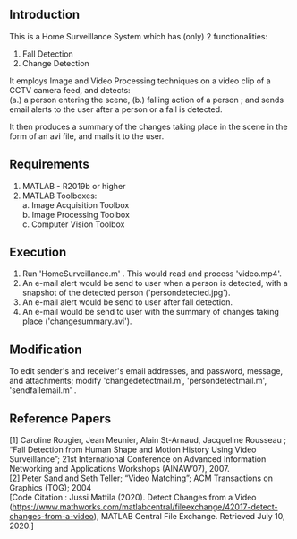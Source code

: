 ## Introduction
This is a Home Surveillance System which has (only) 2 functionalities:
1. Fall Detection
2. Change Detection

It employs Image and Video Processing techniques on a video clip of a CCTV camera feed, and detects:
<br> (a.) a person entering the scene, (b.) falling action of a person ; and sends email alerts to the user after a person or a fall is detected.

It then produces a summary of the changes taking place in the scene in the form of an avi file,
and mails it to the user.

## Requirements
1. MATLAB - R2019b or higher
2. MATLAB Toolboxes:
   <br>a. Image Acquisition Toolbox
   <br>b. Image Processing Toolbox
   <br>c. Computer Vision Toolbox

## Execution
1. Run 'HomeSurveillance.m' .
   This would read and process 'video.mp4'.
2. An e-mail alert would be send to user when a person is detected, with a snapshot of the detected person ('persondetected.jpg').
3. An e-mail alert would be send to user after fall detection.
4. An e-mail would be send to user with the summary of changes taking place ('changesummary.avi').

## Modification
To edit sender's and receiver's email addresses, and password, message, and attachments; modify 'changedetectmail.m', 'persondetectmail.m', 'sendfallemail.m' .

## Reference Papers
\[1] Caroline Rougier, Jean Meunier, Alain St-Arnaud, Jacqueline Rousseau ; “Fall Detection from Human Shape and Motion History Using Video Surveillance”; 21st International Conference on Advanced Information Networking and Applications Workshops (AINAW’07), 2007.
<br>
\[2] Peter Sand and Seth Teller; “Video Matching”; ACM Transactions on Graphics (TOG); 2004
<br> [Code Citation : Jussi Mattila (2020). Detect Changes from a Video (https://www.mathworks.com/matlabcentral/fileexchange/42017-detect-changes-from-a-video), MATLAB Central File Exchange. Retrieved July 10, 2020.]

